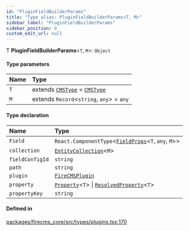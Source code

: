 ```yaml
---
id: "PluginFieldBuilderParams"
title: "Type alias: PluginFieldBuilderParams<T, M>"
sidebar_label: "PluginFieldBuilderParams"
sidebar_position: 0
custom_edit_url: null
---
```


Ƭ **PluginFieldBuilderParams**\<`T`, `M`\>: `Object`

#### Type parameters

| Name | Type |
| :------ | :------ |
| `T` | extends [`CMSType`](CMSType.md) = [`CMSType`](CMSType.md) |
| `M` | extends `Record`\<`string`, `any`\> = `any` |

#### Type declaration

| Name | Type |
| :------ | :------ |
| `Field` | `React.ComponentType`\<[`FieldProps`](../interfaces/FieldProps.md)\<`T`, `any`, `M`\>\> |
| `collection` | [`EntityCollection`](../interfaces/EntityCollection.md)\<`M`\> |
| `fieldConfigId` | `string` |
| `path` | `string` |
| `plugin` | [`FireCMSPlugin`](FireCMSPlugin.md) |
| `property` | [`Property`](Property.md)\<`T`\> \| [`ResolvedProperty`](ResolvedProperty.md)\<`T`\> |
| `propertyKey` | `string` |

#### Defined in

[packages/firecms_core/src/types/plugins.tsx:170](https://github.com/FireCMSco/firecms/blob/d45f3739/packages/firecms_core/src/types/plugins.tsx#L170)
